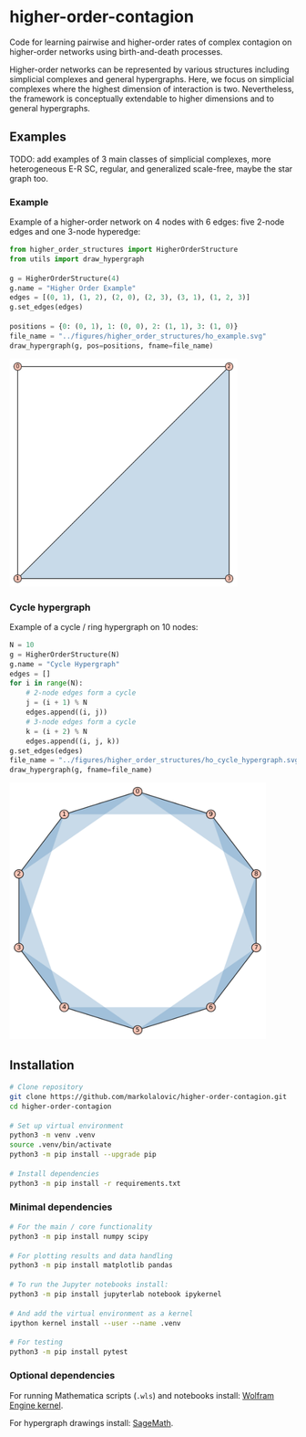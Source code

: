 # higher-order-contagion
Code for learning pairwise and higher-order rates of complex contagion on higher-order networks using birth-and-death processes.

Higher-order networks can be represented by various structures including simplicial complexes and general hypergraphs. Here, we focus on simplicial complexes where the highest dimension of interaction is two. Nevertheless, the framework is conceptually extendable to higher dimensions and to general hypergraphs.

## Examples
TODO: add examples of 3 main classes of simplicial complexes, more heterogeneous E-R SC, regular, and generalized scale-free, maybe the star graph too.

### Example
Example of a higher-order network on 4 nodes with 6 edges: five 2-node edges and one 3-node hyperedge:
```python
from higher_order_structures import HigherOrderStructure
from utils import draw_hypergraph

g = HigherOrderStructure(4)
g.name = "Higher Order Example"
edges = [(0, 1), (1, 2), (2, 0), (2, 3), (3, 1), (1, 2, 3)]
g.set_edges(edges)

positions = {0: (0, 1), 1: (0, 0), 2: (1, 1), 3: (1, 0)}
file_name = "../figures/higher_order_structures/ho_example.svg"
draw_hypergraph(g, pos=positions, fname=file_name)
```
<img src="figures/higher_order_structures/ho_example.svg" alt="Higher Order Example" width="400" height="400">

### Cycle hypergraph
Example of a cycle / ring hypergraph on 10 nodes:
```python
N = 10
g = HigherOrderStructure(N)
g.name = "Cycle Hypergraph"
edges = []
for i in range(N):
    # 2-node edges form a cycle
    j = (i + 1) % N
    edges.append((i, j))
    # 3-node edges form a cycle
    k = (i + 2) % N
    edges.append((i, j, k))
g.set_edges(edges)
file_name = "../figures/higher_order_structures/ho_cycle_hypergraph.svg"
draw_hypergraph(g, fname=file_name)
```
<img src="figures/higher_order_structures/ho_cycle_hypergraph.svg" alt="Cycle Hypergraph" width="450" height="450">

## Installation
```bash
# Clone repository
git clone https://github.com/markolalovic/higher-order-contagion.git
cd higher-order-contagion

# Set up virtual environment
python3 -m venv .venv
source .venv/bin/activate
python3 -m pip install --upgrade pip

# Install dependencies
python3 -m pip install -r requirements.txt
```

### Minimal dependencies
```bash
# For the main / core functionality
python3 -m pip install numpy scipy

# For plotting results and data handling
python3 -m pip install matplotlib pandas

# To run the Jupyter notebooks install:
python3 -m pip install jupyterlab notebook ipykernel

# And add the virtual environment as a kernel
ipython kernel install --user --name .venv

# For testing
python3 -m pip install pytest
```

### Optional dependencies
For running Mathematica scripts (`.wls`) and notebooks install: [Wolfram Engine kernel](https://www.wolfram.com/engine/index.php.en). 

For hypergraph drawings install: [SageMath](https://www.sagemath.org/).